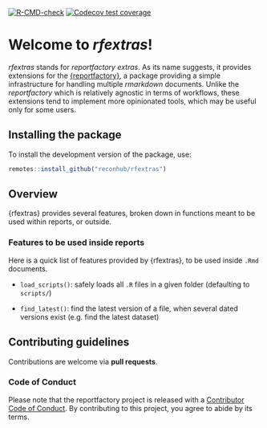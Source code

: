 
<!-- README.md is generated from README.Rmd. Please edit that file -->

<!-- badges: start -->

[![R-CMD-check](https://github.com/reconhub/rfextras/workflows/R-CMD-check/badge.svg)](https://github.com/reconhub/rfextras/actions)
[![Codecov test
coverage](https://codecov.io/gh/reconhub/rfextras/branch/master/graph/badge.svg)](https://codecov.io/gh/reconhub/rfextras?branch=master)
<!-- badges: end -->

# Welcome to *rfextras*\!

*rfextras* stands for *reportfactory extras*. As its name suggests, it
provides extensions for the
[{reportfactory}](https://github.com/reconhub/reportfactory), a package
providing a simple infrastructure for handling multiple *rmarkdown*
documents. Unlike the *reportfactory* which is relatively agnostic in
terms of workflows, these extensions tend to implement more opinionated
tools, which may be useful only for some users.

## Installing the package

To install the development version of the package, use:

``` r
remotes::install_github("reconhub/rfextras")
```

## Overview

{rfextras} provides several features, broken down in functions meant to
be used within reports, or outside.

### Features to be used inside reports

Here is a quick list of features provided by {rfextras}, to be used
inside `.Rmd` documents.

  - `load_scripts()`: safely loads all `.R` files in a given folder
    (defaulting to `scripts/`)

  - `find_latest()`: find the latest version of a file, when several
    dated versions exist (e.g. find the latest dataset)

## Contributing guidelines

Contributions are welcome via **pull requests**.

### Code of Conduct

Please note that the reportfactory project is released with a
[Contributor Code of
Conduct](https://contributor-covenant.org/version/2/0/CODE_OF_CONDUCT.html).
By contributing to this project, you agree to abide by its terms.

